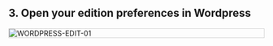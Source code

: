 ## 3. Open your edition preferences in Wordpress

<div style="border: thin solid lightgrey;">
  <img
    alt="WORDPRESS-EDIT-01"
    src="https://raw.githubusercontent.com/multi-coop/gitribute-documentation-content/main/images/wordpress/wordpress-edit-01.png"
    />
</div>
<br>
